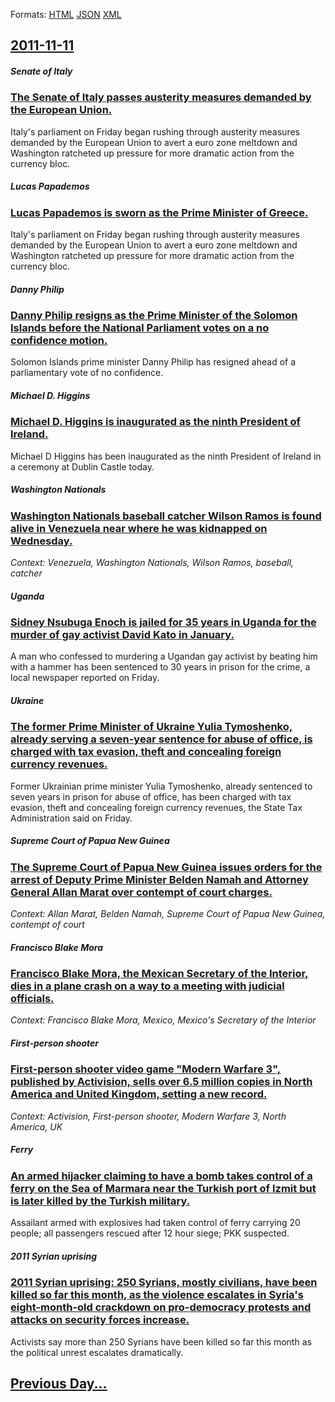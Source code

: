 
Formats: [HTML](2011/11/11/index.html)  [JSON](2011/11/11/index.json)  [XML](2011/11/11/index.xml)  

## [2011-11-11](/news/2011/11/11/index.md)

##### Senate of Italy
### [The Senate of Italy passes austerity measures demanded by the European Union. ](/news/2011/11/11/the-senate-of-italy-passes-austerity-measures-demanded-by-the-european-union.md)
Italy&#039;s parliament on Friday began rushing through austerity measures demanded by the European Union to avert a euro zone meltdown and Washington ratcheted up pressure for more dramatic action from the currency bloc.

##### Lucas Papademos
### [Lucas Papademos is sworn as the Prime Minister of Greece. ](/news/2011/11/11/lucas-papademos-is-sworn-as-the-prime-minister-of-greece.md)
Italy&#039;s parliament on Friday began rushing through austerity measures demanded by the European Union to avert a euro zone meltdown and Washington ratcheted up pressure for more dramatic action from the currency bloc.

##### Danny Philip
### [Danny Philip resigns as the Prime Minister of the Solomon Islands before the National Parliament votes on a no confidence motion. ](/news/2011/11/11/danny-philip-resigns-as-the-prime-minister-of-the-solomon-islands-before-the-national-parliament-votes-on-a-no-confidence-motion.md)
Solomon Islands prime minister Danny Philip has resigned ahead of a parliamentary vote of no confidence.

##### Michael D. Higgins
### [Michael D. Higgins is inaugurated as the ninth President of Ireland. ](/news/2011/11/11/michael-d-higgins-is-inaugurated-as-the-ninth-president-of-ireland.md)
Michael D Higgins has been inaugurated as the ninth President of Ireland in a ceremony at Dublin Castle today.

##### Washington Nationals
### [Washington Nationals baseball catcher Wilson Ramos is found alive in Venezuela near where he was kidnapped on Wednesday. ](/news/2011/11/11/washington-nationals-baseball-catcher-wilson-ramos-is-found-alive-in-venezuela-near-where-he-was-kidnapped-on-wednesday.md)
_Context: Venezuela, Washington Nationals, Wilson Ramos, baseball, catcher_

##### Uganda
### [Sidney Nsubuga Enoch is jailed for 35 years in Uganda for the murder of gay activist David Kato in January. ](/news/2011/11/11/sidney-nsubuga-enoch-is-jailed-for-35-years-in-uganda-for-the-murder-of-gay-activist-david-kato-in-january.md)
A man who confessed to murdering a Ugandan gay activist by beating him with a hammer has been sentenced to 30 years in prison for the crime, a local newspaper reported on Friday.

##### Ukraine
### [The former Prime Minister of Ukraine Yulia Tymoshenko, already serving a seven-year sentence for abuse of office, is charged with tax evasion, theft and concealing foreign currency revenues. ](/news/2011/11/11/the-former-prime-minister-of-ukraine-yulia-tymoshenko-already-serving-a-seven-year-sentence-for-abuse-of-office-is-charged-with-tax-evasio.md)
Former Ukrainian prime minister Yulia Tymoshenko, already sentenced to seven years in prison for abuse of office, has been charged with tax evasion, theft and concealing foreign currency revenues, the State Tax Administration said on Friday.

##### Supreme Court of Papua New Guinea
### [The Supreme Court of Papua New Guinea issues orders for the arrest of Deputy Prime Minister Belden Namah and Attorney General Allan Marat over contempt of court charges. ](/news/2011/11/11/the-supreme-court-of-papua-new-guinea-issues-orders-for-the-arrest-of-deputy-prime-minister-belden-namah-and-attorney-general-allan-marat-ov.md)
_Context: Allan Marat, Belden Namah, Supreme Court of Papua New Guinea, contempt of court_

##### Francisco Blake Mora
### [Francisco Blake Mora, the Mexican Secretary of the Interior, dies in a plane crash on a way to a meeting with judicial officials. ](/news/2011/11/11/francisco-blake-mora-the-mexican-secretary-of-the-interior-dies-in-a-plane-crash-on-a-way-to-a-meeting-with-judicial-officials.md)
_Context: Francisco Blake Mora, Mexico, Mexico's Secretary of the Interior_

##### First-person shooter
### [First-person shooter video game "Modern Warfare 3", published by Activision, sells over 6.5 million copies in North America and United Kingdom, setting a new record. ](/news/2011/11/11/first-person-shooter-video-game-modern-warfare-3-published-by-activision-sells-over-6-5-million-copies-in-north-america-and-united-kingd.md)
_Context: Activision, First-person shooter, Modern Warfare 3, North America, UK_

##### Ferry
### [An armed hijacker claiming to have a bomb takes control of a ferry on the Sea of Marmara near the Turkish port of Izmit but is later killed by the Turkish military. ](/news/2011/11/11/an-armed-hijacker-claiming-to-have-a-bomb-takes-control-of-a-ferry-on-the-sea-of-marmara-near-the-turkish-port-of-izmit-but-is-later-killed.md)
Assailant armed with explosives had taken control of ferry carrying 20 people; all passengers rescued after 12 hour siege; PKK suspected.

##### 2011 Syrian uprising
### [2011 Syrian uprising: 250 Syrians, mostly civilians, have been killed so far this month, as the violence escalates in Syria's eight-month-old crackdown on pro-democracy protests and attacks on security forces increase. ](/news/2011/11/11/2011-syrian-uprising-250-syrians-mostly-civilians-have-been-killed-so-far-this-month-as-the-violence-escalates-in-syria-s-eight-month-ol.md)
Activists say more than 250 Syrians have been killed so far this month as the political unrest escalates dramatically. 

## [Previous Day...](/news/2011/11/10/index.md)

